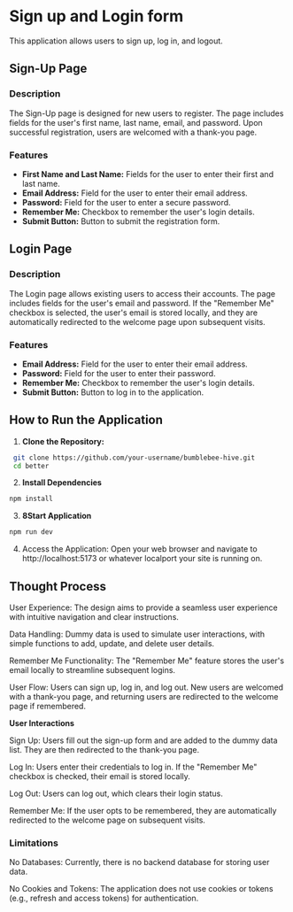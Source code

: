# Sign up and Login form

This application allows users to sign up, log in, and logout.

## Sign-Up Page

### Description

The Sign-Up page is designed for new users to register. The page includes fields for the user's first name, last name, email, and password. Upon successful registration, users are welcomed with a thank-you page.

### Features

- **First Name and Last Name:** Fields for the user to enter their first and last name.
- **Email Address:** Field for the user to enter their email address.
- **Password:** Field for the user to enter a secure password.
- **Remember Me:** Checkbox to remember the user's login details.
- **Submit Button:** Button to submit the registration form.

## Login Page

### Description

The Login page allows existing users to access their accounts. The page includes fields for the user's email and password. If the "Remember Me" checkbox is selected, the user's email is stored locally, and they are automatically redirected to the welcome page upon subsequent visits.

### Features

- **Email Address:** Field for the user to enter their email address.
- **Password:** Field for the user to enter their password.
- **Remember Me:** Checkbox to remember the user's login details.
- **Submit Button:** Button to log in to the application.

## How to Run the Application

1. **Clone the Repository:**

```bash
 git clone https://github.com/your-username/bumblebee-hive.git
 cd better
```

2. **Install Dependencies**

```bash
npm install
```

3. **8Start Application**

```bash
npm run dev
```

4. Access the Application: Open your web browser and navigate to http://localhost:5173 or whatever localport your site is running on.

## Thought Process

User Experience: The design aims to provide a seamless user experience with intuitive navigation and clear instructions.

Data Handling: Dummy data is used to simulate user interactions, with simple functions to add, update, and delete user details.

Remember Me Functionality: The "Remember Me" feature stores the user's email locally to streamline subsequent logins.

User Flow: Users can sign up, log in, and log out. New users are welcomed with a thank-you page, and returning users are redirected to the welcome page if remembered.

**User Interactions**

Sign Up: Users fill out the sign-up form and are added to the dummy data list. They are then redirected to the thank-you page.

Log In: Users enter their credentials to log in. If the "Remember Me" checkbox is checked, their email is stored locally.

Log Out: Users can log out, which clears their login status.

Remember Me: If the user opts to be remembered, they are automatically redirected to the welcome page on subsequent visits.

### Limitations

No Databases: Currently, there is no backend database for storing user data.

No Cookies and Tokens: The application does not use cookies or tokens (e.g., refresh and access tokens) for authentication.
